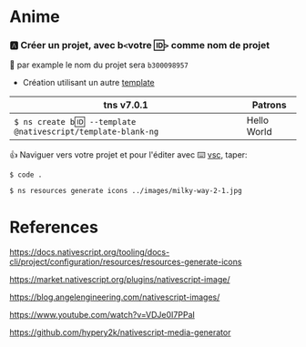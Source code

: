# Anime


### :a: Créer un projet, avec b`<`votre :id:`>` comme nom de projet

:pushpin: par example le nom du projet sera `b300098957` 

* Création utilisant un autre [template](https://github.com/NativeScript/nativescript-app-templates)

|  tns v7.0.1                                                                  |  Patrons                          |
|------------------------------------------------------------------------------|-----------------------------------|
| `$ ns create b`:id:` --template @nativescript/template-blank-ng`             |  Hello World                      |

:+1: Naviguer vers votre projet et pour l'éditer avec :keyboard: [vsc](https://github.com/CollegeBoreal/Tutoriels/blob/master/W.Web/T.NativeScript/IDE.md), taper:

```
$ code .
```

```
$ ns resources generate icons ../images/milky-way-2-1.jpg
```

# References

https://docs.nativescript.org/tooling/docs-cli/project/configuration/resources/resources-generate-icons

https://market.nativescript.org/plugins/nativescript-image/

https://blog.angelengineering.com/nativescript-images/

https://www.youtube.com/watch?v=VDJe0I7PPaI

https://github.com/hypery2k/nativescript-media-generator
